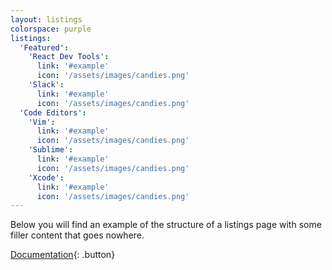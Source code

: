 ```yaml
---
layout: listings
colorspace: purple
listings:
  'Featured':
    'React Dev Tools':
      link: '#example'
      icon: '/assets/images/candies.png'
    'Slack':
      link: '#example'
      icon: '/assets/images/candies.png'
  'Code Editors':
    'Vim':
      link: '#example'
      icon: '/assets/images/candies.png'
    'Sublime':
      link: '#example'
      icon: '/assets/images/candies.png'
    'Xcode':
      link: '#example'
      icon: '/assets/images/candies.png'
---
```


Below you will find an example of the structure of a listings page with some filler content that goes nowhere.

[Documentation](../docs/listings-pages){: .button}